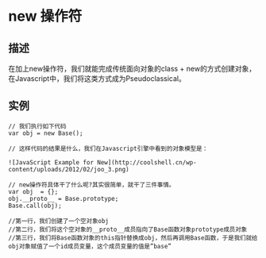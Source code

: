 # new 操作符

## 描述

在加上new操作符，我们就能完成传统面向对象的class + new的方式创建对象，在Javascript中，我们将这类方式成为Pseudoclassical。

## 实例

```
// 我们执行如下代码
var obj = new Base();

// 这样代码的结果是什么，我们在Javascript引擎中看到的对象模型是：

![JavaScript Example for New](http://coolshell.cn/wp-content/uploads/2012/02/joo_3.png)

// new操作符具体干了什么呢?其实很简单，就干了三件事情。
var obj  = {};
obj.__proto__ = Base.prototype;
Base.call(obj);

//第一行，我们创建了一个空对象obj
//第二行，我们将这个空对象的__proto__成员指向了Base函数对象prototype成员对象
//第三行，我们将Base函数对象的this指针替换成obj，然后再调用Base函数，于是我们就给obj对象赋值了一个id成员变量，这个成员变量的值是”base”
```

